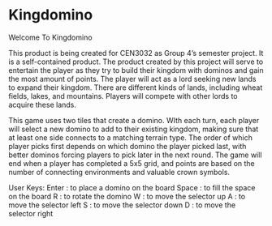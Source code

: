 # Kingdomino


Welcome To Kingdomino

This product is being created for CEN3032 as Group 4’s semester project. It is a self-contained product. The product created by this project will serve to entertain the player as they try to build their kingdom with dominos and gain the most amount of points. The player will act as a lord seeking new lands to expand their kingdom. There are different kinds of lands, including wheat fields, lakes, and mountains. Players will compete with other lords to acquire these lands.
 
This game uses two tiles that create a domino. WIth each turn, each player will select a new domino to add to their existing kingdom, making sure that at least one side connects to a matching terrain type. The order of which player picks first depends on which domino the player picked last, with better dominos forcing players to pick later in the next round. The game will end when a player has completed a 5x5 grid, and points are based on the number of connecting environments and valuable crown symbols.

User Keys:
Enter : to place a domino on the board
Space : to fill the space on the board
R : to rotate the domino
W : to move the selector up
A : to move the selector left
S : to move the selector down
D : to move the selector right

